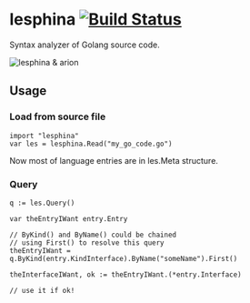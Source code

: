 # lesphina [![Build Status](https://travis-ci.org/straightdave/lesphina.svg?branch=master)](https://travis-ci.org/straightdave/lesphina)

Syntax analyzer of Golang source code.

![lesphina & arion](https://i.pinimg.com/736x/35/e9/42/35e942e53b10d00138db8156ef6b73d1---s.jpg)

## Usage

### Load from source file
```golang
import "lesphina"
var les = lesphina.Read("my_go_code.go")
```
Now most of language entries are in les.Meta structure.

### Query
```golang
q := les.Query()

var theEntryIWant entry.Entry

// ByKind() and ByName() could be chained
// using First() to resolve this query 
theEntryIWant = q.ByKind(entry.KindInterface).ByName("someName").First()

theInterfaceIWant, ok := theEntryIWant.(*entry.Interface)

// use it if ok!

```


